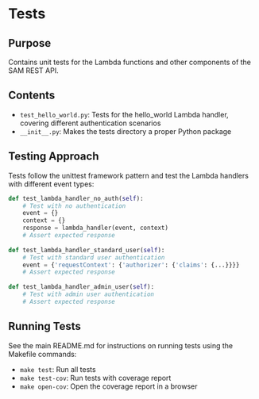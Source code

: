 # Tests

## Purpose
Contains unit tests for the Lambda functions and other components of the SAM REST API.

## Contents
- `test_hello_world.py`: Tests for the hello_world Lambda handler, covering different authentication scenarios
- `__init__.py`: Makes the tests directory a proper Python package

## Testing Approach
Tests follow the unittest framework pattern and test the Lambda handlers with different event types:

```python
def test_lambda_handler_no_auth(self):
    # Test with no authentication
    event = {}
    context = {}
    response = lambda_handler(event, context)
    # Assert expected response
    
def test_lambda_handler_standard_user(self):
    # Test with standard user authentication
    event = {'requestContext': {'authorizer': {'claims': {...}}}}
    # Assert expected response
    
def test_lambda_handler_admin_user(self):
    # Test with admin user authentication
    # Assert expected response
```

## Running Tests
See the main README.md for instructions on running tests using the Makefile commands:
- `make test`: Run all tests
- `make test-cov`: Run tests with coverage report
- `make open-cov`: Open the coverage report in a browser